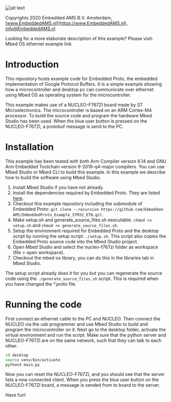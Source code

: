 
![alt text](https://embeddedproto.com/wp-content/uploads/2020/03/Embedded-Proto-e1583834233386.png "Embedded Proto Logo")


Copyrights 2020 Embedded AMS B.V. Amsterdam, [www.EmbeddedAMS.nl](https://www.EmbeddedAMS.nl), [info@EmbeddedAMS.nl](mailto:info@EmbeddedAMS.nl)


Looking for a more elaborate description of this example? Please visit: Mbed OS ethernet example link


# Introduction

This repository hosts example code for Embedded Proto, the embedded implementation of Google Protocol Buffers. It is a simple example showing how a microcontroller and desktop pc can communicate over ethernet using Mbed OS as operating system for the microcontroller. 


This example makes use of a NUCLEO-F767ZI board made by ST Microelectronics. The microcontroller is based on an ARM Cortex-M4 processor. To build the source code and program the hardware Mbed Studio has been used. 
When the blue user button is pressed on the NUCLEO-F767ZI, a protobuf message is send to the PC.


# Installation

This example has been tested with both Arm Compiler version 6.14 and GNU Arm Embedded Toolchain version 9-2019-q4-major compilers.
You can use Mbed Studio or Mbed CLI to build this example. In this example we describe how to build the software using Mbed Studio.

1. Install Mbed Studio if you have not already.
2. Install the dependencies required by Embedded Proto. They are listed [here](https://github.com/Embedded-AMS/EmbeddedProto).
3. Checkout this example repository including the submodule of Embedded Proto: `git clone --recursive https://github.com/Embedded-AMS/EmbeddedProto_Example_STM32_ETH.git`.
4. Make setup.sh and generate_source_files.sh executable. `chmod +x setup.sh` and `chmod +x generate_source_files.sh`.
5. Setup the environment required for Embedded Proto and the desktop script by running the setup script: `./setup.sh`. 
This script also copies the Embedded Proto source code into the Mbed Studio project.
6. Open Mbed Studio and select the nucleo-f767zi folder as workspace (file > open workspace).
7. Checkout the mbed os library, you can do this in the libraries tab in Mbed Studio.

The setup script already does it for you but you can regenerate the source code using the `./generate_source_files.sh` script. This is required when you have changed the \*.proto file.


# Running the code

First connect an ethernet cable to the PC and NUCLEO. Then connect the NUCLEO via the usb programmer and use Mbed Studio to build and program the microcontroller on it. Next go to the desktop folder, activate the virtual environment and run the script. 
Make sure that the python server and NUCLEO-F767ZI are on the same network, such that they can talk to each other. 

```bash
cd desktop
source venv/bin/activate
python3 main.py
```
Now you can reset the NUCLEO-F767ZI, and you should see that the server lists a new connected client.
When you press the blue user button on the NUCLEO-F767ZI board, a message is sended from to board to the server. 

Have fun!

